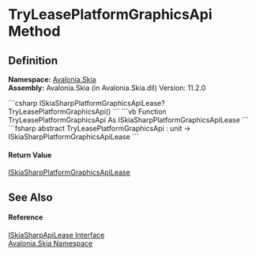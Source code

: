 # TryLeasePlatformGraphicsApi Method




## Definition
**Namespace:** <a href="N_Avalonia_Skia">Avalonia.Skia</a>  
**Assembly:** Avalonia.Skia (in Avalonia.Skia.dll) Version: 11.2.0

<Tabs groupId="api-code-preview">
<TabItem value="csharp" label="C#">
```csharp
ISkiaSharpPlatformGraphicsApiLease? TryLeasePlatformGraphicsApi()
```
</TabItem>
<TabItem value="vb" label="VB">
```vb
Function TryLeasePlatformGraphicsApi As ISkiaSharpPlatformGraphicsApiLease
```
</TabItem>
<TabItem value="fsharp" label="F#">
```fsharp
abstract TryLeasePlatformGraphicsApi : unit -> ISkiaSharpPlatformGraphicsApiLease 
```
</TabItem>
</Tabs>



#### Return Value
<a href="T_Avalonia_Skia_ISkiaSharpPlatformGraphicsApiLease">ISkiaSharpPlatformGraphicsApiLease</a>

## See Also


#### Reference
<a href="T_Avalonia_Skia_ISkiaSharpApiLease">ISkiaSharpApiLease Interface</a>  
<a href="N_Avalonia_Skia">Avalonia.Skia Namespace</a>  
